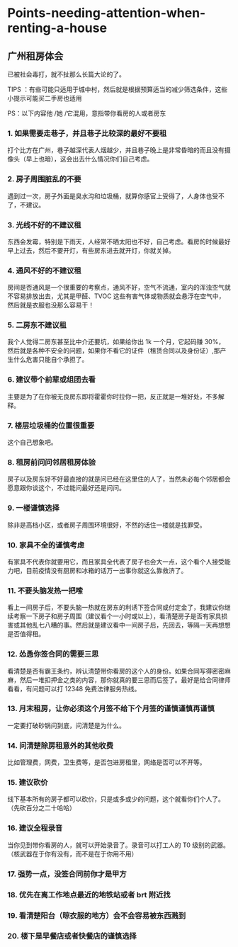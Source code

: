 # Points-needing-attention-when-renting-a-house
## 广州租房体会

已被社会毒打，就不扯那么长篇大论的了。

TIPS ：有些可能只适用于城中村，然后就是根据预算适当的减少筛选条件，这些小提示可能买二手房也适用

PS：以下内容他 /她 /它混用，意指带你看房的人或者房东

### 1. 如果需要走巷子，并且巷子比较深的最好不要租
打个比方在广州，巷子越深代表人烟越少，并且巷子晚上是非常昏暗的而且没有摄像头（早上也暗），这会出去什么情况你们自己考虑。

### 2. 房子周围脏乱的不要
遇到过一次，房子外面是臭水沟和垃圾桶，就算你感官上受得了，人身体也受不了，不建议。

### 3. 光线不好的不建议租
东西会发霉，特别是下雨天，人经常不晒太阳也不好，自己考虑。看房的时候最好早上过去，然后不要开灯，有些房东进去就开灯，你就关掉。

### 4. 通风不好的不建议租
房间是否通风是一个很重要的考察点，通风不好，空气不流通，室内的浑浊空气就不容易排放出去，尤其是甲醛、TVOC 这些有害气体或物质就会悬浮在空气中，然后就是衣服也没那么容易干！

### 5. 二房东不建议租
我个人觉得二房东甚至比中介还要坑，如果给你出 1k 一个月，它起码赚 30%，然后就是各种不安全的问题，如果你不看它的证件（租赁合同以及身份证）,那产生什么危害只能自个承担了。

### 6. 建议带个前辈或组团去看
主要是为了在你被无良房东即将霍霍你时拉你一把，反正就是一堆好处，不多解释。

### 7. 楼层垃圾桶的位置很重要
这个自己想象吧。

### 8. 租房前问问邻居租房体验
房子以及房东好不好最直接的就是问已经在这里住的人了，当然未必每个邻居都会愿意跟你谈这个，不过能问最好还是问问。

### 9. 一楼谨慎选择
除非是高档小区，或者房子周围环境很好，不然的话住一楼就是找罪受。

### 10. 家具不全的谨慎考虑
有家具不代表你就要用它，而且家具全代表了房子也会大一点，这个看个人接受能力吧，目前疫情没有厨房和冰箱的话万一出事你就这么靠救济了。

### 11. 不要头脑发热一把嗦
看上一间房子后，不要头脑一热就在房东的利诱下签合同或付定金了，我建议你继续考察一下房子和房子周围（建议看个一小时或以上），看清楚房子是否有家具损害或其他乱七八糟的事。然后就是建议看中一间房子后，先回去，等隔一天再想想是否值得租。

### 12. 怂恿你签合同的需要三思
看清楚是否有霸王条约，辨认清楚带你看房的这个人的身份。如果合同写得密密麻麻，然后一堆扣押金之类的内容，那你就真的要三思而后签了。最好是给合同律师看看，有问题可以打 12348 免费法律服务热线。

### 13. 月末租房，让你必须这个月签不给下个月签的谨慎谨慎再谨慎
一定要打破砂锅问到底，问清楚是为什么。

### 14. 问清楚除房租意外的其他收费
比如管理费，网费，卫生费等，是否包进房租里，网络是否可以不开等。

### 15. 建议砍价
线下基本所有的房子都可以砍价，只是或多或少的问题，这个就看你们个人了。（先砍百分之二十哈哈）

### 16. 建议全程录音
当你见到带你看房的人，就可以开始录音了。录音可以打工人的 T0 级别的武器。（核武器在于你有没有，而不是在于你用不用）

### 17. 强势一点，没签合同前你才是甲方
### 18. 优先在离工作地点最近的地铁站或者 brt 附近找
### 19. 看清楚阳台（晾衣服的地方）会不会容易被东西溅到
### 20. 楼下是早餐店或者快餐店的谨慎选择
